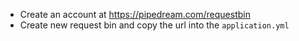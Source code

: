 - Create an account at https://pipedream.com/requestbin
- Create new request bin and copy the url into the `application.yml`

